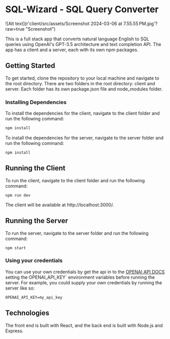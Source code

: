 # SQL-Wizard - SQL Query Converter

![Alt text](r'client/src/assets/Screenshot 2024-03-06 at 7.55.55 PM.jpg'?raw=true "Screenshot")

This is a full stack app that converts natural language English to SQL queries using OpenAI's GPT-3.5 architecture and text completion API. The app has a client and a server, each with its own npm packages. 

## Getting Started

To get started, clone the repository to your local machine and navigate to the root directory. There are two folders in the root directory: client and server. Each folder has its own package.json file and node_modules folder.

### Installing Dependencies

To install the dependencies for the client, navigate to the client folder and run the following command:

```bash
npm install
```

To install the dependencies for the server, navigate to the server folder and run the following command:

```
npm install
```

## Running the Client

To run the client, navigate to the client folder and run the following command:

```
npm run dev
```

The client will be available at http://localhost:3000/.

## Running the Server

To run the server, navigate to the server folder and run the following command:

```
npm start
```
### Using your credentials
You can use your own credentials by get the api in to the [OPENAI API DOCS](https://platform.openai.com/api-keys) setting the OPENAI_API_KEY` environment variables before running the server. For example, you could supply your own credentials by running the server like so:

```
OPENAI_API_KEY=my_api_key
```

## Technologies

The front end is built with React, and the back end is built with Node.js and Express.
